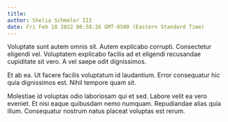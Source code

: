 ```yaml
---
title: 
author: Shelia Schmeler III
date: Fri Feb 18 2022 06:58:26 GMT-0500 (Eastern Standard Time)
---
```

Voluptate sunt autem omnis sit. Autem explicabo corrupti. Consectetur eligendi vel. Voluptatem explicabo facilis ad et eligendi recusandae cupiditate sit vero. A vel saepe odit dignissimos.

 Et ab ea. Ut facere facilis voluptatum id laudantium. Error consequatur hic quia dignissimos est. Nihil tempore quam sit.

 Molestiae id voluptas odio laboriosam qui et sed. Labore velit ea vero eveniet. Et nisi eaque quibusdam nemo numquam. Repudiandae alias quia illum. Consequatur nostrum natus placeat voluptas est rerum.